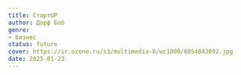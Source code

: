 ```yaml
---
title: СтартUP
author: Дорф Боб
genre:
- бизнес
status: future
cover: https://ir.ozone.ru/s3/multimedia-8/wc1000/6054843092.jpg
date: 2025-01-23
---
```


